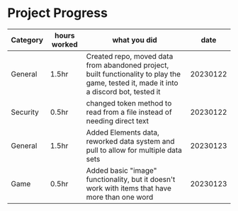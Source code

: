 # Project Progress

| Category | hours worked | what you did | date |
| -------- | ------------ | ------------ | ---- |
| General | 1.5hr | Created repo, moved data from abandoned project, built functionality to play the game, tested it, made it into a discord bot, tested it | 20230122 |
| Security | 0.5hr | changed token method to read from a file instead of needing direct text | 20230122 |
| General | 1.5hr | Added Elements data, reworked data system and pull to allow for multiple data sets | 20230123 |
| Game | 0.5hr | Added basic "image" functionality, but it doesn't work with items that have more than one word| 20230123 |
